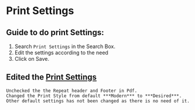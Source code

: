 # Print Settings

## Guide to do print Settings:
1. Search ```Print Settings``` in the Search Box.
2. Edit the settings according to the need
3. Click on Save.

## Edited the [Print Settings](https://erp.gndec.ac.in/desk#Form/Print%20Settings)
```
Unchecked the the Repeat header and Footer in Pdf.
Changed the Print Style from default ***Modern*** to ***Desired***.
Other default settings has not been changed as there is no need of it.
```

